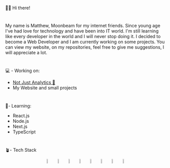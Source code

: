 👋🏻 Hi there!

#
My name is Matthew, Moonbeam for my internet friends. Since young age I've had love for technology and have been into IT world.
I'm still learning like every developer in the world and I will never stop doing it. I decided to become a Web Developer and I am currently working on some projects.
You can view my website, on my repositories, feel free to give me suggestions, I will appreciate a lot.


#
💻 - Working on:
 * <a href="https://www.notjustanalytics.com">Not Just Analytics 🚀</a>
 * My Website and small projects


#  
🤺- Learning:
* React.js
* Node.js
* Next.js
* TypeScript

# 
🪴- Tech Stack
<p align="center" margin="30px">
  <span><img src="https://cdn.jsdelivr.net/gh/devicons/devicon/icons/typescript/typescript-original.svg" width='6%'></span>
  <span><img src="https://cdn.jsdelivr.net/gh/devicons/devicon/icons/javascript/javascript-original.svg" width='6%'></span>
  <span><img src="https://cdn.jsdelivr.net/gh/devicons/devicon/icons/react/react-original.svg" width='6%'></span>
  <span><img src="https://cdn.jsdelivr.net/gh/devicons/devicon/icons/npm/npm-original-wordmark.svg" width='6%'></span>
  <span><img src="https://cdn.jsdelivr.net/gh/devicons/devicon/icons/nextjs/nextjs-original.svg" width='6%'></span>
  <span><img src="https://cdn.jsdelivr.net/gh/devicons/devicon/icons/vscode/vscode-original.svg" width='6%'></span>
  <span><img src="https://cdn.jsdelivr.net/gh/devicons/devicon/icons/bootstrap/bootstrap-original.svg" width='6%'></span>
  <span><img src="https://cdn.jsdelivr.net/gh/devicons/devicon/icons/git/git-original.svg" width='6%'></span>
</p>

<!-- SVGs Provided by devicons -->
